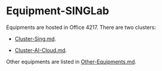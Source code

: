 # Equipment-SINGLab

Equipments are hosted in Office 4217. There are two clusters:

* [Cluster-Sing.md](https://github.com/HKUST-SING/Equipment-SINGLab/blob/master/Cluster-Sing.md).

* [Cluster-AI-Cloud.md](https://github.com/HKUST-SING/Equipment-SINGLab/blob/master/Cluster-AI-Cloud.md).

Other equipments are listed in [Other-Equipments.md](https://github.com/HKUST-SING/Equipment-SINGLab/blob/master/Other-Equipments.md).